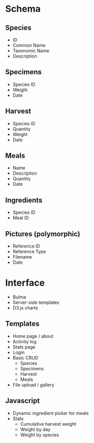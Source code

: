 # Schema
## Species
- ID
- Common Name
- Taxonomic Name
- Description

## Specimens
- Species ID
- Weight
- Date

## Harvest
- Species ID
- Quantity
- Weight
- Date

## Meals
- Name
- Description
- Quantity
- Date

## Ingredients
- Species ID
- Meal ID

## Pictures (polymorphic)
- Reference ID
- Reference Type
- Filename
- Date


# Interface
- Bulma
- Server-side templates
- D3.js charts

## Templates
- Home page / about
- Activity log
- Stats page
- Login
- Basic CRUD
  - Species
  - Specimens
  - Harvest
  - Meals
- File upload / gallery

## Javascript
- Dynamic ingredient picker for meals
- Stats
  - Cumulative harvest weight
  - Weight by day
  - Weight by species
